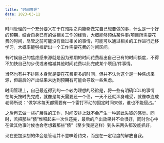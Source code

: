 ```yaml
---
title: "时间管理"
date: 2023-03-11
---
```




时间管理的一个充分要义在于在预期之内能够做完自己想要做的事，什么是一个好的预期，结合自身已有的做相关工作的经验，大概能够预估某件事/项目所需要花费的时间，尽管之前可能没有做过相关的事情，可能可以通过相关的工作进行迁移学习，大概率能够推断出一个工作需要花费的时间区间。

有时候自己的焦虑感来源就是因为预期的时间花费超出自己已有的时间额度，不得不加快自己的步伐或者缩减其他时间花费以此完成某个项目/件事情。

当然也有并不排除本身就是要在花费更多的时间，但并不认为这个是一种焦虑来源，但最后的产出结果未达到预期有可能会导致一些焦虑。

时间管理上，自己最近得到的一个较为理想的经验是，将一些有明确DDL的事情在每天按时先完成，就像是每天需要还一个债，一天不还就浑身难受，就像李连成老师所说：“做学术每天都需要有一个雷打不动的固定时间来做，谁也不能侵占。”

之后再去做一些扩展性的工作，时间安排上就不会产生一种顾此失彼的感觉。同时，若把那些“债”堆积起来一次性还完，最后的产出效果并不会很好，同时你心中在做其他事时候也会老想着那些“债”（至少我是这样）到头来两头都没能抓好。

现在更加深刻的体会是管理并不意味着约束，而是在一定程度的解放自我。